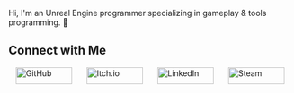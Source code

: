 Hi, I'm an Unreal Engine programmer specializing in gameplay & tools programming. 👋

## Connect with Me

<div style="display: flex; justify-content: space-around; align-items: center;">
    <a href="https://github.com/PullsarDev" style="margin: 0 10px;">
        <img src="https://img.shields.io/badge/GitHub-181717?style=for-the-badge&logo=github" alt="GitHub" style="height: 30px; width: 100px;">
    </a>
    <a href="https://pullsar.itch.io/" style="margin: 0 10px;">
        <img src="https://img.shields.io/badge/Itch.io-FA5C5C?style=for-the-badge&logo=itch.io&logoColor=white" alt="Itch.io" style="height: 30px; width: 100px;">
    </a>
    <a href="https://www.linkedin.com/in/akpinarab/" style="margin: 0 10px;">
        <img src="https://img.shields.io/badge/LinkedIn-0077B5?style=for-the-badge&logo=linkedin" alt="LinkedIn" style="height: 30px; width: 100px;">
    </a>
    <a href="https://steamcommunity.com/id/PullsarDev/" style="margin: 0 10px;">
        <img src="https://img.shields.io/badge/Steam-000000?style=for-the-badge&logo=steam" alt="Steam" style="height: 30px; width: 100px;">
    </a>
</div>
